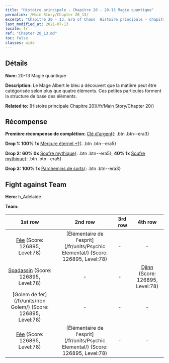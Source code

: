 ```yaml
---
title: "Histoire principale - Chapitre 20 - 20-13 Magie quantique"
permalink: /Main Story/Chapter 20_13/
excerpt: "Chapitre 20 - 13. Era of Chaos  Histoire principale - Chapitre 20_13. 20-13 Magie quantique"
last_modified_at: 2021-07-13
locale: fr
ref: "Chapter 20_13.md"
toc: false
classes: wide
---
```


## Détails

 **Nom:** 20-13 Magie quantique

 **Description:** Le Mage Albert le bleu a découvert que la matière peut être catégorisée selon plus que quatre éléments. Ces petites particules forment la structure de base des éléments.

 **Related to:** [Histoire principale Chapitre 20](/fr/Main Story/Chapter 20/)

## Récompense

 **Première récompense de complétion:** [Clé d'argent](/ItemsFR/con_693/){: .btn .btn--era3}

 **Drop 1:** **100% 1x** [Mercure éternel +1](/ItemsFR/mat_70/){: .btn .btn--era5}

 **Drop 2:** **60% 0x** [Soufre mythique](/ItemsFR/mat_64/){: .btn .btn--era5}, **40% 1x** [Soufre mythique](/ItemsFR/mat_64/){: .btn .btn--era5}

 **Drop 3:** **100% 1x** [Parchemins de sorts](/ItemsFR/con_694/){: .btn .btn--era3}


## Fight against Team
 **Hero:** h_Adelaide

 **Team:**


  | 1st row | 2nd row | 3rd row | 4th row |
  |:----:|:----:|:----|:----:|
  | [Fée](/fr/units/Sprite/) (Score: 126895, Level:78)  | [Élémentaire de l'esprit](/fr/units/Psychic Elemental/) (Score: 126895, Level:78)  | - | - |
  | [Spadassin](/fr/units/Swordsman/) (Score: 126895, Level:78)  | - | - | [Djinn](/fr/units/Genie/) (Score: 126895, Level:78)  |
  | [Golem de fer](/fr/units/Iron Golem/) (Score: 126895, Level:78)  | - | - | - |
  | [Fée](/fr/units/Sprite/) (Score: 126895, Level:78)  | [Élémentaire de l'esprit](/fr/units/Psychic Elemental/) (Score: 126895, Level:78)  | - | - |


